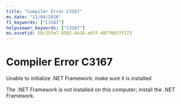 ```yaml
---
title: "Compiler Error C3167"
ms.date: "11/04/2016"
f1_keywords: ["C3167"]
helpviewer_keywords: ["C3167"]
ms.assetid: 58c25fe7-8562-4a18-ad3f-487f081ff173
---
```

# Compiler Error C3167

Unable to initialize .NET Framework: make sure it is installed

The .NET Framework is not installed on this computer; install the .NET Framework.